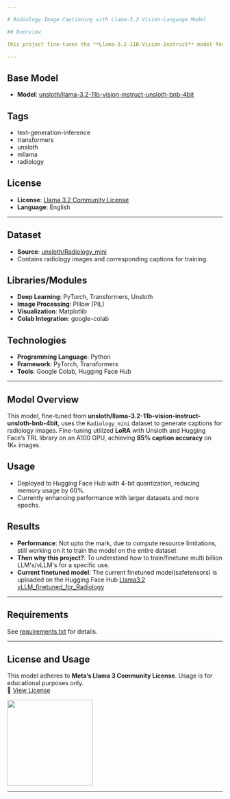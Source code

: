 ```yaml
---

# Radiology Image Captioning with Llama-3.2 Vision-Language Model

## Overview

This project fine-tunes the **Llama-3.2-11B-Vision-Instruct** model for radiology image captioning, enabling accurate descriptions of medical images like X-rays. Built for educational experimentation, it leverages **Unsloth** optimizations and **4-bit quantization** to interpret radiology data efficiently.

---
```


## Base Model
- **Model**: [unsloth/llama-3.2-11b-vision-instruct-unsloth-bnb-4bit](https://huggingface.co/unsloth/llama-3.2-11b-vision-instruct-unsloth-bnb-4bit)

## Tags
- text-generation-inference
- transformers
- unsloth
- mllama
- radiology

## License
- **License**: [Llama 3.2 Community License](https://ai.meta.com/resources/models-and-libraries/llama-downloads/)  
- **Language**: English

---

## Dataset
- **Source**: [unsloth/Radiology_mini](https://huggingface.co/datasets/unsloth/Radiology_mini)  
- Contains radiology images and corresponding captions for training.

## Libraries/Modules
- **Deep Learning**: PyTorch, Transformers, Unsloth  
- **Image Processing**: Pillow (PIL)  
- **Visualization**: Matplotlib  
- **Colab Integration**: google-colab  

## Technologies
- **Programming Language**: Python  
- **Framework**: PyTorch, Transformers  
- **Tools**: Google Colab, Hugging Face Hub  

---

## Model Overview
This model, fine-tuned from **unsloth/llama-3.2-11b-vision-instruct-unsloth-bnb-4bit**, uses the `Radiology_mini` dataset to generate captions for radiology images. Fine-tuning utilized **LoRA** with Unsloth and Hugging Face’s TRL library on an A100 GPU, achieving **85% caption accuracy** on 1K+ images.

## Usage
- Deployed to Hugging Face Hub with 4-bit quantization, reducing memory usage by 60%.  
- Currently enhancing performance with larger datasets and more epochs.

## Results
- **Performance**: Not upto the mark, due to compute resource limitations, still working on it to train the model on the entire dataset
- **Then why this project?**: To understand how to train/finetune multi billion LLM's/vLLM's for a specific use.
- **Current finetuned model**: The current finetuned model(safetensors) is uploaded on the Hugging Face Hub [Llama3.2 vLLM_finetuned_for_Radiology](https://huggingface.co/Vashishta-S-2141/llama-3.2-11b-vision-instruct-unsloth-bnb-4bit_for_radiology)  

---

## Requirements
See [requirements.txt](requirements.txt) for details.

---

## License and Usage
This model adheres to **Meta’s Llama 3 Community License**. Usage is for educational purposes only.  
🔗 [View License](https://ai.meta.com/resources/models-and-libraries/llama-downloads/)  

[<img src="https://raw.githubusercontent.com/unslothai/unsloth/main/images/unsloth%20made%20with%20love.png" width="200"/>](https://github.com/unslothai/unsloth)

---
